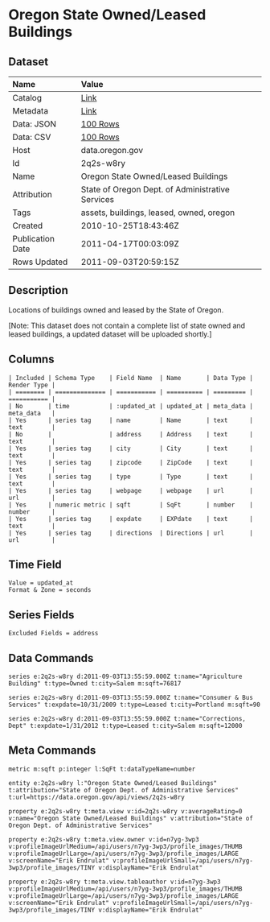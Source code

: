 # Oregon State Owned/Leased Buildings

## Dataset

| Name | Value |
| :--- | :---- |
| Catalog | [Link](https://catalog.data.gov/dataset/oregon-state-owned-leased-buildings-7d155) |
| Metadata | [Link](https://data.oregon.gov/api/views/2q2s-w8ry) |
| Data: JSON | [100 Rows](https://data.oregon.gov/api/views/2q2s-w8ry/rows.json?max_rows=100) |
| Data: CSV | [100 Rows](https://data.oregon.gov/api/views/2q2s-w8ry/rows.csv?max_rows=100) |
| Host | data.oregon.gov |
| Id | 2q2s-w8ry |
| Name | Oregon State Owned/Leased Buildings |
| Attribution | State of Oregon Dept. of Administrative Services |
| Tags | assets, buildings, leased, owned, oregon |
| Created | 2010-10-25T18:43:46Z |
| Publication Date | 2011-04-17T00:03:09Z |
| Rows Updated | 2011-09-03T20:59:15Z |

## Description

Locations of buildings owned and leased by the State of Oregon.

[Note: This dataset does not contain a complete list of state owned and leased buildings, a updated dataset will be uploaded shortly.]

## Columns

```ls
| Included | Schema Type    | Field Name  | Name       | Data Type | Render Type |
| ======== | ============== | =========== | ========== | ========= | =========== |
| No       | time           | :updated_at | updated_at | meta_data | meta_data   |
| Yes      | series tag     | name        | Name       | text      | text        |
| No       |                | address     | Address    | text      | text        |
| Yes      | series tag     | city        | City       | text      | text        |
| Yes      | series tag     | zipcode     | ZipCode    | text      | text        |
| Yes      | series tag     | type        | Type       | text      | text        |
| Yes      | series tag     | webpage     | webpage    | url       | url         |
| Yes      | numeric metric | sqft        | SqFt       | number    | number      |
| Yes      | series tag     | expdate     | EXPdate    | text      | text        |
| Yes      | series tag     | directions  | Directions | url       | url         |
```

## Time Field

```ls
Value = updated_at
Format & Zone = seconds
```

## Series Fields

```ls
Excluded Fields = address
```

## Data Commands

```ls
series e:2q2s-w8ry d:2011-09-03T13:55:59.000Z t:name="Agriculture Building" t:type=Owned t:city=Salem m:sqft=76817

series e:2q2s-w8ry d:2011-09-03T13:55:59.000Z t:name="Consumer & Bus Services" t:expdate=10/31/2009 t:type=Leased t:city=Portland m:sqft=90

series e:2q2s-w8ry d:2011-09-03T13:55:59.000Z t:name="Corrections, Dept" t:expdate=1/31/2012 t:type=Leased t:city=Salem m:sqft=12000
```

## Meta Commands

```ls
metric m:sqft p:integer l:SqFt t:dataTypeName=number

entity e:2q2s-w8ry l:"Oregon State Owned/Leased Buildings" t:attribution="State of Oregon Dept. of Administrative Services" t:url=https://data.oregon.gov/api/views/2q2s-w8ry

property e:2q2s-w8ry t:meta.view v:id=2q2s-w8ry v:averageRating=0 v:name="Oregon State Owned/Leased Buildings" v:attribution="State of Oregon Dept. of Administrative Services"

property e:2q2s-w8ry t:meta.view.owner v:id=n7yg-3wp3 v:profileImageUrlMedium=/api/users/n7yg-3wp3/profile_images/THUMB v:profileImageUrlLarge=/api/users/n7yg-3wp3/profile_images/LARGE v:screenName="Erik Endrulat" v:profileImageUrlSmall=/api/users/n7yg-3wp3/profile_images/TINY v:displayName="Erik Endrulat"

property e:2q2s-w8ry t:meta.view.tableauthor v:id=n7yg-3wp3 v:profileImageUrlMedium=/api/users/n7yg-3wp3/profile_images/THUMB v:profileImageUrlLarge=/api/users/n7yg-3wp3/profile_images/LARGE v:screenName="Erik Endrulat" v:profileImageUrlSmall=/api/users/n7yg-3wp3/profile_images/TINY v:displayName="Erik Endrulat"
```